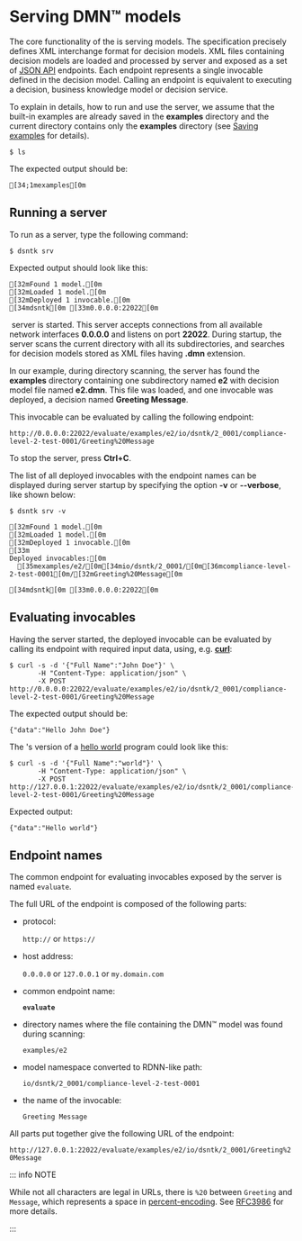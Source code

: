 # Serving DMN™ models

The core functionality of the <DsntkName/> is serving <Dmn/> models.
The <Dmn/> specification precisely defines XML interchange format for decision models.
XML files containing decision models are loaded and processed by <DsntkName/> server and exposed
as a set of [JSON API](https://jsonapi.org) endpoints.
Each endpoint represents a single invocable defined in the decision model.
Calling an endpoint is equivalent to executing a decision, business knowledge model
or decision service.

To explain in details, how to run and use the <DsntkName/> server, we assume
that the built-in examples are already saved in the **examples** directory
and the current directory contains only the **examples** directory
(see [Saving examples](command-exs.md) for details).

```shell
$ ls
```

The expected output should be:

```ansi
[34;1mexamples[0m
```

## Running a server

To run <DsntkName/> as a server, type the following command:

```shell
$ dsntk srv
```

Expected output should look like this:

```ansi
[32mFound 1 model.[0m
[32mLoaded 1 model.[0m
[32mDeployed 1 invocable.[0m
[34mdsntk[0m [33m0.0.0.0:22022[0m
```

&#8203;<DsntkName/> server is started. This server accepts connections from all available network
interfaces **0.0.0.0** and listens on port **22022**. During startup, the <DsntkName/> server
scans the current directory with all its subdirectories, and searches for decision models
stored as XML files having **.dmn** extension.

In our example, during directory scanning, the <DsntkName/> server has found the **examples** directory
containing one subdirectory named **e2** with decision model file named **e2.dmn**. This file was loaded,
and one invocable was deployed, a decision named **Greeting&nbsp;Message**.

This invocable can be evaluated by calling the following endpoint:

```ansi
http://0.0.0.0:22022/evaluate/examples/e2/io/dsntk/2_0001/compliance-level-2-test-0001/Greeting%20Message
```

To stop the <DsntkName/> server, press **Ctrl+C**.

The list of all deployed invocables with the endpoint names can be displayed during server startup
by specifying the option **-v** or **--verbose**, like shown below:

```shell
$ dsntk srv -v
```

```ansi
[32mFound 1 model.[0m
[32mLoaded 1 model.[0m
[32mDeployed 1 invocable.[0m
[33m
Deployed invocables:[0m
  [35mexamples/e2/[0m[34mio/dsntk/2_0001/[0m[36mcompliance-level-2-test-0001[0m/[32mGreeting%20Message[0m

[34mdsntk[0m [33m0.0.0.0:22022[0m
```

## Evaluating invocables

Having the <DsntkName/> server started, the deployed invocable can be evaluated by calling
its endpoint with required input data, using, e.g. [**curl**](https://curl.se):

```shell
$ curl -s -d '{"Full Name":"John Doe"}' \
       -H "Content-Type: application/json" \
       -X POST http://0.0.0.0:22022/evaluate/examples/e2/io/dsntk/2_0001/compliance-level-2-test-0001/Greeting%20Message
```

The expected output should be:

```ansi
{"data":"Hello John Doe"}
```

The <DsntkName/>'s version of a [hello world](https://en.wikipedia.org/wiki/%22Hello,_World!%22_program)
program could look like this:

```shell
$ curl -s -d '{"Full Name":"world"}' \
       -H "Content-Type: application/json" \
       -X POST http://127.0.0.1:22022/evaluate/examples/e2/io/dsntk/2_0001/compliance-level-2-test-0001/Greeting%20Message
```

Expected output:

```text
{"data":"Hello world"}
```

## Endpoint names

The common endpoint for evaluating invocables exposed by the <DsntkName/> server
is named `evaluate`.

The full URL of the endpoint is composed of the following parts:

- protocol:

  `http://` or `https://`

- host address:

  `0.0.0.0` or `127.0.0.1` or `my.domain.com`

- common endpoint name:

  **`evaluate`**

- directory names where the file containing the DMN™ model was found during scanning:

  `examples/e2`

- model namespace converted to RDNN-like path:

  `io/dsntk/2_0001/compliance-level-2-test-0001`

- the name of the invocable:

  `Greeting Message`

All parts put together give the following URL of the endpoint:

`http://127.0.0.1:22022/evaluate/examples/e2/io/dsntk/2_0001/Greeting%20Message`

::: info NOTE

While not all characters are legal in URLs, there is `%20` between `Greeting` and `Message`,
which represents a space in [percent-encoding](https://en.wikipedia.org/wiki/Percent-encoding).
See [RFC3986](https://datatracker.ietf.org/doc/html/rfc3986#section-2.4) for more details.

:::
